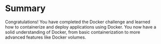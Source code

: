 # Summary

Congratulations! You have completed the Docker challenge and learned how to containerize and deploy applications using Docker. You now have a solid understanding of Docker, from basic containerization to more advanced features like Docker volumes.
